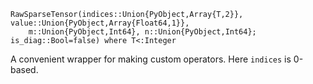 ```
RawSparseTensor(indices::Union{PyObject,Array{T,2}}, value::Union{PyObject,Array{Float64,1}},
    m::Union{PyObject,Int64}, n::Union{PyObject,Int64}; is_diag::Bool=false) where T<:Integer
```

A convenient wrapper for making custom operators. Here `indices` is 0-based. 
